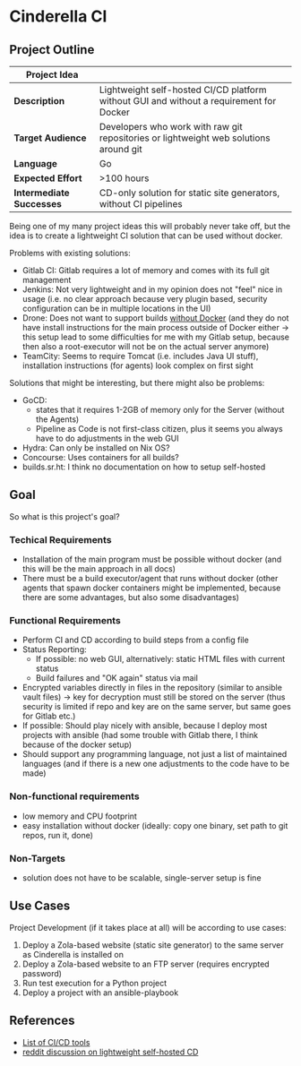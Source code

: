 # Cinderella CI

## Project Outline

| **Project Idea** | |
| --- | --- |
| **Description** | Lightweight self-hosted CI/CD platform without GUI and without a requirement for Docker |
| **Target Audience** | Developers who work with raw git repositories or lightweight web solutions around git |
| **Language** | Go |
| **Expected Effort** | >100 hours |
| **Intermediate Successes** | CD-only solution for static site generators, without CI pipelines |


Being one of my many project ideas this will probably never take off, but the
idea is to create a lightweight CI solution that can be used without docker.

Problems with existing solutions:

- Gitlab CI: Gitlab requires a lot of memory and comes with its full git
  management
- Jenkins: Not very lightweight and in my opinion does not "feel" nice in usage
  (i.e. no clear approach because very plugin based, security configuration can
  be in multiple locations in the UI)
- Drone: Does not want to support builds [without Docker][drone-docker] (and
  they do not have install instructions for the main process outside of Docker
  either -> this setup lead to some difficulties for me with my Gitlab
  setup, because then also a root-executor will not be on the actual server
  anymore)
- TeamCity: Seems to require Tomcat (i.e. includes Java UI stuff), installation
  instructions (for agents) look complex on first sight

Solutions that might be interesting, but there might also be problems:

- GoCD:
  - states that it requires 1-2GB of memory only for the Server (without
    the Agents)
  - Pipeline as Code is not first-class citizen, plus it seems you always have
    to do adjustments in the web GUI
- Hydra: Can only be installed on Nix OS?
- Concourse: Uses containers for all builds?
- builds.sr.ht: I think no documentation on how to setup self-hosted


## Goal

So what is this project's goal?

### Techical Requirements

- Installation of the main program must be possible without docker
  (and this will be the main approach in all docs)
- There must be a build executor/agent that runs without docker (other agents
  that spawn docker containers might be implemented, because there are some
  advantages, but also some disadvantages)

### Functional Requirements

- Perform CI and CD according to build steps from a config file
- Status Reporting:
  - If possible: no web GUI, alternatively: static HTML files with current
    status
  - Build failures and "OK again" status via mail
- Encrypted variables directly in files in the repository (similar to ansible
  vault files) -> key for decryption must still be stored on the
  server (thus security is limited if repo and key are on the same server, but
  same goes for Gitlab etc.)
- If possible: Should play nicely with ansible, because I deploy most projects
  with ansible (had some trouble with Gitlab there, I think because of the
  docker setup)
- Should support any programming language, not just a list of maintained
  languages (and if there is a new one adjustments to the code have to be made)

### Non-functional requirements

- low memory and CPU footprint
- easy installation without docker (ideally: copy one binary, set path
  to git repos, run it, done)

### Non-Targets

- solution does not have to be scalable, single-server setup is fine


## Use Cases

Project Development (if it takes place at all) will be according to use cases:

1. Deploy a Zola-based website (static site generator) to the same server as
   Cinderella is installed on
2. Deploy a Zola-based website to an FTP server (requires encrypted password)
3. Run test execution for a Python project
4. Deploy a project with an ansible-playbook


## References

- [List of CI/CD tools][cicd]
- [reddit discussion on lightweight self-hosted CD][reddit-cd]

[drone-docker]: https://github.com/drone/drone/issues/2378
[cicd]: https://github.com/ligurio/awesome-ci
[reddit-cd]: https://www.reddit.com/r/devops/comments/a4tyju/lightweight_self_hosted_cd/
